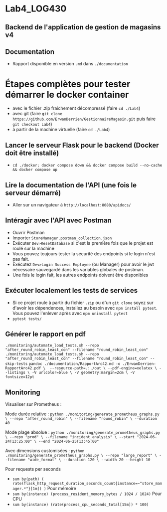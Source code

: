 # Lab4_LOG430

## Backend de l'application de gestion de magasins v4

## Documentation

- Rapport disponible en version `.md` dans `./documentation`

# Étapes complètes pour tester démarrer le docker container

- avec le fichier .zip fraichement décompressé (faire `cd ./Lab4`)
- avec git (faire `git clone https://github.com/ErwanDerrien/GestionnaireMagasin.git` puis faire `git checkout Lab4`)
- à partir de la machine virtuelle (faire `cd ./Lab4`)

## Lancer le serveur Flask pour le backend (Docker doit être installé)

- `cd ./docker; docker compose down && docker compose build --no-cache && docker compose up`

## Lire la documentation de l'API (une fois le serveur démarré)

- Aller sur un navigateur à `http://localhost:8080/apidocs/`

## Intéragir avec l'API avec Postman

- Ouvrir Postman
- Importer `StoreManager.postman_collection.json`
- Exécuter `Dev>ResetDatabase` si c'est la première fois que le projet est roulé sur la machine
- Vous pouvez toujours tester la sécurité des endpoints si le login n'est pas fait.
- Exécutez `Dev>Login Success Employee` (ou Manager) pour avoir le jwt nécessaire sauvegardé dans les variables globales de postman.
- Une fois le login fait, les autres endpoints doivent être disponibles

## Exécuter localement les tests de services

- Si ce projet roule à partir du fichier `.zip` ou d'un `git clone` soyez sur d'avoir les dépendences, installez au besoin avec `npm install pytest`. Vous pouvez l'enlever après avec `npm uninstall pytest`
- `pytest tests/`

## Générer le rapport en pdf


`./monitoring/automate_load_tests.sh --repo "after_round_robin_least_con" --filename "round_robin_least_con"`
`./monitoring/automate_load_tests.sh --repo "after_round_robin_least_con" --filename "round_robin_least_con" --skip-tests`
`pandoc ./documentation/RapportArc42.md -o ./ErwanDerrien-RapportArc42.pdf \ 
--resource-path=.:./out \
--pdf-engine=xelatex \
--listings \
-V urlcolor=blue \
-V geometry:margin=2cm \
-V fontsize=12pt`

## Monitoring

Visualiser sur Prometheus :

Mode durée relative :
`python ./monitoring/generate_prometheus_graphs.py \
  --repo "after_round_robin" \
  --filename "round_robin" \
  --duration 40`

Mode plage absolue :
`python ./monitoring/generate_prometheus_graphs.py \
  --repo "prod" \
  --filename "incident_analysis" \
  --start "2024-06-24T13:25:00" \
  --end "2024-06-25T13:45:00"`

Avec dimensions customisées :
`python ./monitoring/generate_prometheus_graphs.py \
  --repo "large_report" \
  --filename "wide_format" \
  --duration 120 \
  --width 20 --height 10`

Pour requests per seconds
- `sum by(path) (
  rate(flask_http_request_duration_seconds_count{instance=~"store_manager.*"}[1m])
)`
Pour mémoire
- `sum by(instance) (process_resident_memory_bytes / 1024 / 1024)`
Pour CPU
- `sum by(instance) (rate(process_cpu_seconds_total[15m]) * 100)`